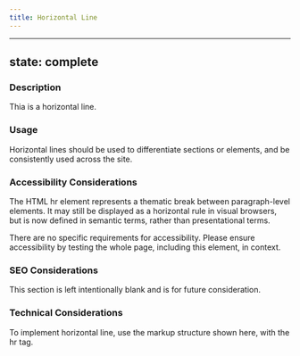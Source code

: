 ```yaml
---
title: Horizontal Line
---
```


---
state: complete
---

### Description
Thia is a horizontal line.

### Usage
Horizontal lines should be used to differentiate sections or elements, and be consistently used across the site.

### Accessibility Considerations
The HTML hr element represents a thematic break between paragraph-level elements. It may still be displayed as a horizontal rule in visual browsers, but is now defined in semantic terms, rather than presentational terms.

There are no specific requirements for accessibility. Please ensure accessibility by testing the whole page, including this element, in context.

### SEO Considerations
This section is left intentionally blank and is for future consideration.

### Technical Considerations
To implement horizontal line, use the markup structure shown here, with the hr tag.
